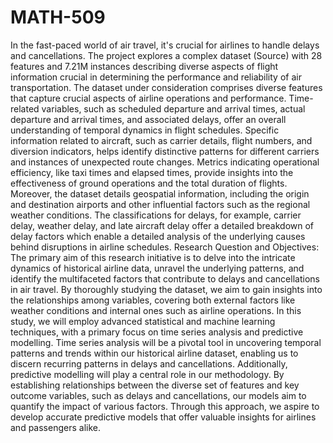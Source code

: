 # MATH-509
In the fast-paced world of air travel, it's crucial for airlines to handle delays and cancellations. The project explores a complex dataset (Source) with 28 features and 7.21M instances describing diverse aspects of flight information crucial in determining the performance and reliability of air transportation.
The dataset under consideration comprises diverse features that capture crucial aspects of airline operations and performance. Time-related variables, such as scheduled departure and arrival times, actual departure and arrival times, and associated delays, offer an overall understanding of temporal dynamics in flight schedules. Specific information related to aircraft, such as carrier details, flight numbers, and diversion indicators, helps identify distinctive patterns for different carriers and instances of unexpected route changes. Metrics indicating operational efficiency, like taxi times and elapsed times, provide insights into the effectiveness of ground operations and the total duration of flights. Moreover, the dataset details geospatial information, including the origin and destination airports and other influential factors such as the regional weather conditions. The classifications for delays, for example, carrier delay, weather delay, and late aircraft delay offer a detailed breakdown of delay factors which enable a detailed analysis of the underlying causes behind disruptions in airline schedules.
Research Question and Objectives:
The primary aim of this research initiative is to delve into the intricate dynamics of historical airline data, unravel the underlying patterns, and identify the multifaceted factors that contribute to delays and cancellations in air travel.
By thoroughly studying the dataset, we aim to gain insights into the relationships among variables, covering both external factors like weather conditions and internal ones such as airline operations.
In this study, we will employ advanced statistical and machine learning techniques, with a primary focus on time series analysis and predictive modelling. Time series analysis will be a pivotal tool in uncovering temporal patterns and trends within our historical airline dataset, enabling us to discern recurring patterns in delays and cancellations. Additionally, predictive modelling will play a central role in our methodology. By establishing relationships between the diverse set of features and key outcome variables, such as delays and cancellations, our models aim to quantify the impact of various factors. Through this approach, we aspire to develop accurate predictive models that offer valuable insights for airlines and passengers alike.
